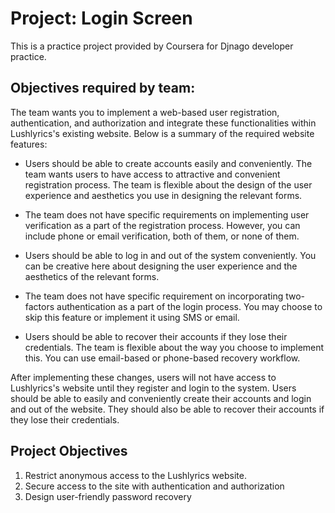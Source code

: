 Project: Login Screen
========================
This is a practice project provided by Coursera for Djnago developer practice.

## Objectives required by team: 

The team wants you to implement a web-based user registration, authentication, and authorization and integrate these functionalities within Lushlyrics's existing website. Below is a summary of the required website features:

- Users should be able to create accounts easily and conveniently. The team wants users to have access to attractive and convenient registration process. The team is flexible about the design of the user experience and aesthetics you use in designing the relevant forms.

- The team does not have specific requirements on implementing user verification as a part of the registration process. However, you can include phone or email verification, both of them, or none of them.

- Users should be able to log in and out of the system conveniently. You can be creative here about designing the user experience and the aesthetics of the relevant forms.

- The team does not have specific requirement on incorporating two-factors authentication as a part of the login process. You may choose to skip this feature or implement it using SMS or email. 

- Users should be able to recover their accounts if they lose their credentials. The team is flexible about the way you choose to implement this. You can use email-based or phone-based recovery workflow.

After implementing these changes, users will not have access to Lushlyrics's website until they register and login to the system. Users should be able to easily and conveniently create their accounts and login and out of the website. They should also be able to recover their accounts if they lose their credentials.  


## Project Objectives

1. Restrict anonymous access to the Lushlyrics website. 
2. Secure access to the site with authentication and authorization  
3. Design user-friendly password recovery 